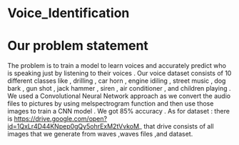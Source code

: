 # Voice_Identification
# Our problem statement 
The problem is to train a model to learn voices and accurately predict who is speaking just by listening to their voices . Our voice dataset consists of 10 different classes like , drilling , car horn , engine idiling , street music , dog bark , gun shot , jack hammer , siren , air conditioner , and children playing .  We used a Convolutional Neural Network approach as we convert the audio files to pictures by using melspectrogram function and  then use those images to train a CNN model . We got 85% accuracy . 
As for dataset :
there is 
https://drive.google.com/open?id=1QxLr4D44KNpep0gQy5ohrExM2tVvkoM_
that drive consists of all images that we generate from waves ,waves files ,and dataset. 
